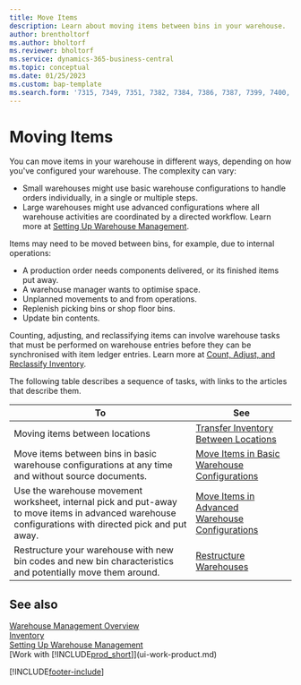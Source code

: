 ```yaml
---
title: Move Items
description: Learn about moving items between bins in your warehouse.
author: brentholtorf
ms.author: bholtorf
ms.reviewer: bholtorf
ms.service: dynamics-365-business-central
ms.topic: conceptual
ms.date: 01/25/2023
ms.custom: bap-template
ms.search.form: '7315, 7349, 7351, 7382, 7384, 7386, 7387, 7399, 7400, 9314, 9330, 9345'
---
```

# Moving Items

You can move items in your warehouse in different ways, depending on how you've configured your warehouse. The complexity can vary:

* Small warehouses might use basic warehouse configurations to handle orders individually, in a single or multiple steps.
* Large warehouses might use advanced configurations where all warehouse activities are coordinated by a directed workflow. Learn more at [Setting Up Warehouse Management](warehouse-setup-warehouse.md).

Items may need to be moved between bins, for example, due to internal operations:

* A production order needs components delivered, or its finished items put away.
* A warehouse manager wants to optimise space.
* Unplanned movements to and from operations.
* Replenish picking bins or shop floor bins.
* Update bin contents.

Counting, adjusting, and reclassifying items can involve warehouse tasks that must be performed on warehouse entries before they can be synchronised with item ledger entries. Learn more at [Count, Adjust, and Reclassify Inventory](inventory-how-count-adjust-reclassify.md).  

 The following table describes a sequence of tasks, with links to the articles that describe them.

|**To**|**See**|  
|------------|-------------|  
|Moving items between locations|[Transfer Inventory Between Locations](inventory-how-transfer-between-locations.md)|
|Move items between bins in basic warehouse configurations at any time and without source documents.|[Move Items in Basic Warehouse Configurations](warehouse-how-to-move-items-ad-hoc-in-basic-warehousing.md)|
|Use the warehouse movement worksheet, internal pick and put-away to move items in advanced warehouse configurations with directed pick and put away.|[Move Items in Advanced Warehouse Configurations](warehouse-how-to-move-items-in-advanced-warehousing.md)|  
|Restructure your warehouse with new bin codes and new bin characteristics and potentially move them around.|[Restructure Warehouses](warehouse-how-to-restructure-warehouses.md)|  

## See also

[Warehouse Management Overview](design-details-warehouse-management.md)  
[Inventory](inventory-manage-inventory.md)  
[Setting Up Warehouse Management](warehouse-setup-warehouse.md)  
[Work with [!INCLUDE[prod_short](includes/prod_short.md)]](ui-work-product.md)


[!INCLUDE[footer-include](includes/footer-banner.md)]
